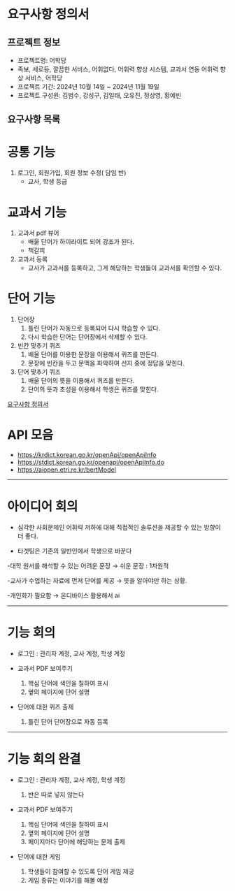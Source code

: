 # 요구사항 정의서

## 프로젝트 정보

- 프로젝트명: 어학당
- 족보, 세로등, 깔끔한 서비스, 어휘없다, 어휘력 향상 시스템, 교과서 연동 어휘력 향상 서비스, 어학당
- 프로젝트 기간: 2024년 10월 14일 ~ 2024년 11월 19일
- 프로젝트 구성원: 김범수, 강성구, 김일태, 오유진, 정상영, 황예빈

## 요구사항 목록

# 공통 기능

1. 로그인, 회원가입, 회원 정보 수정( 담임 반) 
    - 교사, 학생 등급

# 교과서 기능

1. 교과서 pdf 뷰어
    - 배울 단어가 하이라이트 되어 강조가 된다.
    - 책갈피
2. 교과서 등록
    - 교사가 교과서를 등록하고, 그게 해당하는 학생들이 교과서를 확인할 수 있다.

# 단어 기능

1. 단어장
    1. 틀린 단어가 자동으로 등록되어 다시 학습할 수 있다.
    2. 다시 학습한 단어는 단어장에서 삭제할 수 있다.
2. 빈칸 맞추기 퀴즈
    1. 배울 단어를 이용한 문장을 이용해서 퀴즈를 만든다.
    2. 문장에 빈칸을 두고 문맥을 파악하여 선지 중에 정답을 맞힌다.
3. 단어 맞추기 퀴즈
    1. 배울 단어의 뜻을 이용해서 퀴즈를 만든다.
    2. 단어의 뜻과 초성을 이용해서 학생은 퀴즈를 맞힌다.

[요구사항 정의서](https://www.notion.so/1260cfca537f8016ae0de531ed86d373?pvs=21)

# API 모음

- https://krdict.korean.go.kr/openApi/openApiInfo
- https://stdict.korean.go.kr/openapi/openApiInfo.do
- https://aiopen.etri.re.kr/bertModel

----------------------------------------------------------------------------------------

# 아이디어 회의

- 심각한 사회문제인 어휘략 저하에 대해 직접적인 솔루션을 제공할 수 있는 방향이 더 좋다.

- 타겟팅은 기존의 일반인에서 학생으로 바꾼다

-대학 원서를 해석할 수 있는 어려운 문장 → 쉬운 문장 : 1차원적

-교사가 수업하는 자료에 먼저 단어를 제공 → 뜻을 알아야만 하는 상황.

-개인화가 필요함 → 온디바이스 활용해서 ai

----------------------------------------------------------------------------------------

# 기능 회의

- 로그인 : 관리자 계정, 교사 계정, 학생 계정

- 교과서 PDF 보여주기
    1. 핵심 단어에 색인을 칠하여 표시
    2. 옆의 페이지에 단어 설명

- 단어에 대한 퀴즈 출제
    1. 틀린 단어 단어장으로 자동 등록

----------------------------------------------------------------------------------------

# 기능 회의 완결

- 로그인 : 관리자 계정, 교사 계정, 학생 계정
    1. 반은 따로 넣지 않는다

- 교과서 PDF 보여주기
    1. 핵심 단어에 색인을 칠하여 표시
    2. 옆의 페이지에 단어 설명
    3. 페이지마다 단어에 해당하는 문제 출제

- 단어에 대한 게임
    1. 학생들이 참여할 수 있도록 단어 게임 제공
    2. 게임 종류는 이야기를 해볼 예정